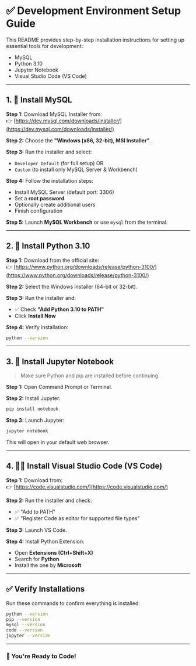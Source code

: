 # ✅ Development Environment Setup Guide

This README provides step-by-step installation instructions for setting up essential tools for development:

- MySQL  
- Python 3.10  
- Jupyter Notebook  
- Visual Studio Code (VS Code)  

---

## 1. 🔧 Install MySQL

**Step 1:** Download MySQL Installer from:  
👉 [https://dev.mysql.com/downloads/installer/](https://dev.mysql.com/downloads/installer/)

**Step 2:** Choose the **"Windows (x86, 32-bit), MSI Installer"**.

**Step 3:** Run the installer and select:
- `Developer Default` (for full setup) OR  
- `Custom` (to install only MySQL Server & Workbench)

**Step 4:** Follow the installation steps:
- Install MySQL Server (default port: 3306)  
- Set a **root password**  
- Optionally create additional users  
- Finish configuration  

**Step 5:** Launch **MySQL Workbench** or use `mysql` from the terminal.

---

## 2. 🐍 Install Python 3.10

**Step 1:** Download from the official site:  
👉 [https://www.python.org/downloads/release/python-3100/](https://www.python.org/downloads/release/python-3100/)

**Step 2:** Select the Windows installer (64-bit or 32-bit).

**Step 3:** Run the installer and:
- ✅ Check **"Add Python 3.10 to PATH"**  
- Click **Install Now**

**Step 4:** Verify installation:
```bash
python --version
```

---

## 3. 📓 Install Jupyter Notebook

> Make sure Python and pip are installed before continuing.

**Step 1:** Open Command Prompt or Terminal.

**Step 2:** Install Jupyter:
```bash
pip install notebook
```

**Step 3:** Launch Jupyter:
```bash
jupyter notebook
```
This will open in your default web browser.

---

## 4. 🧑‍💻 Install Visual Studio Code (VS Code)

**Step 1:** Download from:  
👉 [https://code.visualstudio.com/](https://code.visualstudio.com/)

**Step 2:** Run the installer and check:
- ✅ "Add to PATH"  
- ✅ "Register Code as editor for supported file types"

**Step 3:** Launch VS Code.

**Step 4:** Install Python Extension:
- Open **Extensions (Ctrl+Shift+X)**  
- Search for **Python**  
- Install the one by **Microsoft**

---

## ✅ Verify Installations

Run these commands to confirm everything is installed:

```bash
python --version
pip --version
mysql --version
code --version
jupyter --version
```

---

### 🚀 You're Ready to Code!

